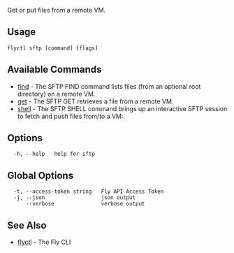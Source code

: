 Get or put files from a remote VM.

## Usage
~~~
flyctl sftp [command] [flags]
~~~

## Available Commands
* [find](/docs/flyctl/sftp-find/)	 - The SFTP FIND command lists files (from an optional root directory) on a remote VM.
* [get](/docs/flyctl/sftp-get/)	 - The SFTP GET retrieves a file from a remote VM.
* [shell](/docs/flyctl/sftp-shell/)	 - The SFTP SHELL command brings up an interactive SFTP session to fetch and push files from/to a VM:.

## Options

~~~
  -h, --help   help for sftp
~~~

## Global Options

~~~
  -t, --access-token string   Fly API Access Token
  -j, --json                  json output
      --verbose               verbose output
~~~

## See Also

* [flyctl](/docs/flyctl/help/)	 - The Fly CLI

